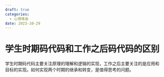 ```yaml
---
draft: true 
categories:
  - 心得体会
date: 2023-10-29
---
```


# 学生时期码代码和工作之后码代码的区别

学生时期码代码主要关注原理的理解和逻辑的实现，工作之后主要关注的是应用和目标的实现。如何实现两个时期的继承和转变，是值得思考的问题。
<!--more-->
